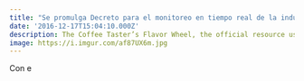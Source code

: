```yaml
---
title: "Se promulga Decreto para el monitoreo en tiempo real de la industria acuícola en Chile"
date: '2016-12-17T15:04:10.000Z'
description: The Coffee Taster’s Flavor Wheel, the official resource used by coffee tasters, has been revised for the first time this year.
image: https://i.imgur.com/af87UX6m.jpg
---
```


Con e
